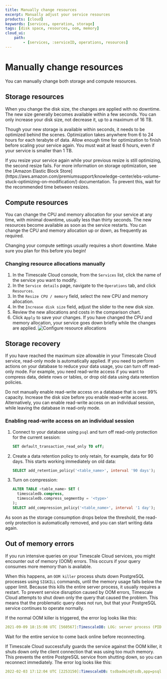 ```yaml
---
title: Manually change resources
excerpt: Manually adjust your service resources
products: [cloud]
keywords: [services, operation, storage]
tags: [disk space, resources, oom, memory]
cloud_ui:
    path:
        - [services, :serviceID, operations, resources]
---
```


# Manually change resources

You can manually change both storage and compute resources.

## Storage resources

When you change the disk size, the changes are applied with no downtime. The
new size generally becomes available within a few seconds. You can only increase
your disk size, not decrease it, up to a maximum of 16&nbsp;TB.

Though your new storage is available within seconds, it needs to be optimized
behind the scenes. Optimization takes anywhere from 6 to 24 hours for each
terabyte of data. Allow enough time for optimization to finish before scaling
your service again. You must wait at least 6 hours, even if your service is
smaller than 1&nbsp;TB.

<Highlight type="warning">
If you resize your service again while your previous resize is still optimizing,
the second resize fails. For more information on storage optimization, see the
[Amazon Elastic Block Store](https://aws.amazon.com/premiumsupport/knowledge-center/ebs-volume-stuck-optimizing-on-modification/)
documentation. To prevent this, wait for the recommended time between resizes.
</Highlight>

## Compute resources

You can change the CPU and memory allocation for your service at any time, with
minimal downtime, usually less than thirty seconds. The new resources become
available as soon as the service restarts. You can change the CPU and memory
allocation up or down, as frequently as required.

<Highlight type="warning">
Changing your compute settings usually requires a short downtime. Make sure you
plan for this before you begin!
</Highlight>

<Procedure>

### Changing resource allocations manually

1.  In the Timescale Cloud console, from the `Services` list, click the name of
    the service you want to modify.
1.  In the `Service details` page, navigate to the `Operations` tab, and click
    `Resources`.
1.  In the `Resize CPU / memory` field, select the new CPU and memory
    allocation.
1.  In the `Increase disk size` field, adjust the slider to the new disk size.
1.  Review the new allocations and costs in the comparison chart.
1.  Click `Apply` to save your changes. If you have changed the CPU and memory
    allocation, your service goes down briefly while the changes are applied.
    <img class="main-content__illustration" src="https://s3.amazonaws.com/assets.timescale.com/docs/images/tsc-resources-changed-apply.png" alt="Configure resource allocations"/>

</Procedure>

## Storage recovery

If you have reached the maximum size allowable in your Timescale Cloud service,
read-only mode is automatically applied. If you need to perform actions on your
database to reduce your data usage, you can turn off read-only mode. For
example, you need read-write access if you want to compress data, delete rows or
tables, or drop old data using data retention policies.

<Highlight type="warning">
Do not manually enable read-write access on a database that is over 99%
capacity. Increase the disk size before you enable read-write access.
Alternatively, you can enable read-write access on an individual session, while
leaving the database in read-only mode.
</Highlight>

<Procedure>

### Enabling read-write access on an individual session

1.  Connect to your database using `psql` and turn off read-only protection
    for the current session:

    ```sql
    SET default_transaction_read_only TO off;
    ```

1.  Create a data retention policy to only retain, for example, data for 90
    days. This starts working immediately on old data:

    ```sql
    SELECT add_retention_policy('<table_name>', interval '90 days');
    ```

1.  Turn on compression:

    ```sql
    ALTER TABLE <table_name> SET (
      timescaledb.compress,
      timescaledb.compress_segmentby = '<type>'
    );
    SELECT add_compression_policy('<table_name>', interval '1 day');
    ```

</Procedure>

As soon as the storage consumption drops below the threshold, the read-only
protection is automatically removed, and you can start writing data again.

## Out of memory errors

If you run intensive queries on your Timescale Cloud services, you might
encounter out of memory (OOM) errors. This occurs if your query consumes more
memory than is available.

When this happens, an `OOM killer` process shuts down PostgreSQL processes using
`SIGKILL` commands, until the memory usage falls below the upper limit. Because
this kills the entire server process, it usually requires a restart. To
prevent service disruption caused by OOM errors, Timescale Cloud attempts to
shut down only the query that caused the problem. This means that the
problematic query does not run, but that your PostgreSQL service continues to
operate normally.

If the normal OOM killer is triggered, the error log looks like this:

```yml
2021-09-09 18:15:08 UTC [560567]:TimescaleDB: LOG: server process (PID 2351983) was terminated by signal 9: Killed
```

Wait for the entire service to come back online before reconnecting.

If Timescale Cloud successfully guards the service against the OOM killer, it shuts
down only the client connection that was using too much memory. This prevents
the entire PostgreSQL service from shutting down, so you can reconnect
immediately. The error log looks like this:

```yml
2022-02-03 17:12:04 UTC [2253150]:TimescaleDB: tsdbadmin@tsdb,app=psql [53200] ERROR: out of memory
```

[autoscaling]: /use-timescale/:currentVersion:/services/autoscaling/
